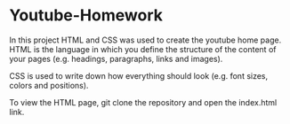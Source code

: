 # Youtube-Homework

In this project HTML and CSS was used to create the youtube home page. HTML is the language in which you define the structure of the content of your pages (e.g. headings, paragraphs, links and images).

CSS is used to write down how everything should look (e.g. font sizes, colors and positions).

To view the HTML page, git clone the repository and open the index.html link.
